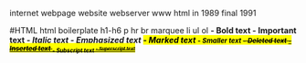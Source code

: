 internet
webpage
website
webserver
www
html in 1989 final 1991

#HTML
html boilerplate
h1-h6
p
hr
br
marquee
li
ul
ol
<b> - Bold text
<strong> - Important text
<i> - Italic text
<em> - Emphasized text
<mark> - Marked text
<small> - Smaller text
<del> - Deleted text
<ins> - Inserted text
<sub> - Subscript text
<sup> - Superscript text

<!-- multiple comment line ->
color
background color
